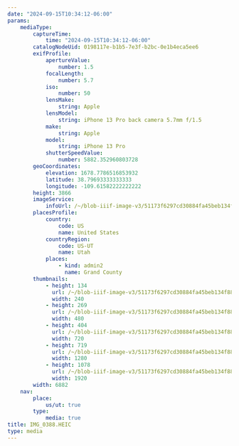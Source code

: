 ```yaml
---
date: "2024-09-15T10:34:12-06:00"
params:
    mediaType:
        captureTime:
            time: "2024-09-15T10:34:12-06:00"
        catalogNodeUid: 0198117e-b1b5-7e3f-b2bc-0e1b4eca5ee6
        exifProfile:
            apertureValue:
                number: 1.5
            focalLength:
                number: 5.7
            iso:
                number: 50
            lensMake:
                string: Apple
            lensModel:
                string: iPhone 13 Pro back camera 5.7mm f/1.5
            make:
                string: Apple
            model:
                string: iPhone 13 Pro
            shutterSpeedValue:
                number: 5882.352960803728
        geoCoordinates:
            elevation: 1678.7786516853932
            latitude: 38.79693333333333
            longitude: -109.61582222222222
        height: 3866
        imageService:
            infoUrl: /~/blob-iiif-image-v3/51173f6297cd30884fa45beb134f88ab5ddf09511b92033ace7629096d605d4e/info.json
        placesProfile:
            country:
                code: US
                name: United States
            countryRegion:
                code: US-UT
                name: Utah
            places:
                - kind: admin2
                  name: Grand County
        thumbnails:
            - height: 134
              url: /~/blob-iiif-image-v3/51173f6297cd30884fa45beb134f88ab5ddf09511b92033ace7629096d605d4e/full/240%2C134/0/default.jpg
              width: 240
            - height: 269
              url: /~/blob-iiif-image-v3/51173f6297cd30884fa45beb134f88ab5ddf09511b92033ace7629096d605d4e/full/480%2C269/0/default.jpg
              width: 480
            - height: 404
              url: /~/blob-iiif-image-v3/51173f6297cd30884fa45beb134f88ab5ddf09511b92033ace7629096d605d4e/full/720%2C404/0/default.jpg
              width: 720
            - height: 719
              url: /~/blob-iiif-image-v3/51173f6297cd30884fa45beb134f88ab5ddf09511b92033ace7629096d605d4e/full/1280%2C719/0/default.jpg
              width: 1280
            - height: 1078
              url: /~/blob-iiif-image-v3/51173f6297cd30884fa45beb134f88ab5ddf09511b92033ace7629096d605d4e/full/1920%2C1078/0/default.jpg
              width: 1920
        width: 6882
    nav:
        place:
            us/ut: true
        type:
            media: true
title: IMG_0388.HEIC
type: media
---
```

